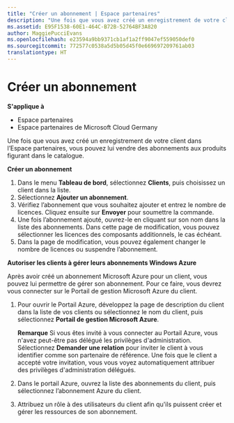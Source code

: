 ```yaml
---
title: "Créer un abonnement | Espace partenaires"
description: "Une fois que vous avez créé un enregistrement de votre client dans l’Espace partenaires, vous pouvez lui vendre des abonnements aux produits figurant dans le catalogue."
ms.assetid: E95F1538-60E1-464C-B72B-52764BF3A820
author: MaggiePucciEvans
ms.openlocfilehash: e23594a9bb9371cb1af1a2ff9047ef559050def0
ms.sourcegitcommit: 772577c0538a5d5b05d45f0e669697209761ab03
translationtype: HT
---
```

# <a name="create-a-new-subscription"></a>Créer un abonnement

**S'applique à**

-  Espace partenaires
-  Espace partenaires de Microsoft Cloud Germany

Une fois que vous avez créé un enregistrement de votre client dans l’Espace partenaires, vous pouvez lui vendre des abonnements aux produits figurant dans le catalogue.

**Créer un abonnement**

1.  Dans le menu **Tableau de bord**, sélectionnez **Clients**, puis choisissez un client dans la liste.
2.  Sélectionnez **Ajouter un abonnement**.
3.  Vérifiez l’abonnement que vous souhaitez ajouter et entrez le nombre de licences. Cliquez ensuite sur **Envoyer** pour soumettre la commande.
4.  Une fois l’abonnement ajouté, ouvrez-le en cliquant sur son nom dans la liste des abonnements. Dans cette page de modification, vous pouvez sélectionner les licences des composants additionnels, le cas échéant.
5.  Dans la page de modification, vous pouvez également changer le nombre de licences ou suspendre l’abonnement.

**Autoriser les clients à gérer leurs abonnements Windows Azure**

Après avoir créé un abonnement Microsoft Azure pour un client, vous pouvez lui permettre de gérer son abonnement. Pour ce faire, vous devrez vous connecter sur le Portail de gestion Microsoft Azure du client. 

1.  Pour ouvrir le Portail Azure, développez la page de description du client dans la liste de vos clients ou sélectionnez le nom du client, puis sélectionnez **Portail de gestion Microsoft Azure**.
    
    **Remarque** Si vous êtes invité à vous connecter au Portail Azure, vous n'avez peut-être pas délégué les privilèges d'administration. Sélectionnez **Demander une relation** pour inviter le client à vous identifier comme son partenaire de référence. Une fois que le client a accepté votre invitation, vous vous voyez automatiquement attribuer des privilèges d'administration délégués. 
2.  Dans le portail Azure, ouvrez la liste des abonnements du client, puis sélectionnez l’abonnement Azure du client.
3.  Attribuez un rôle à des utilisateurs du client afin qu'ils puissent créer et gérer les ressources de son abonnement.

 



